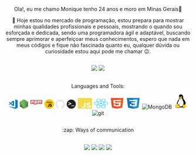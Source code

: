 <div align="center" >
<p>Ola!, eu me chamo Monique tenho 24 anos e moro em Minas Gerais👋</p>

🌱 Hoje estou no mercado de programação, estou prepara para mostrar minhas qualidades profissionais e pessoais, mostrando o quando sou esforçada e dedicada, sendo uma programadora ágil e adaptável, buscando sempre aprimorar e aperfeiçoar meus conhecimentos, espero que nada em meus códigos e fique não fascinada quanto eu, qualquer dúvida ou curiosidade estou aqui pode me chamar 😉. 
</div>

## 
<div align="center" >
<img  height="175em" src="https://github-readme-stats.vercel.app/api?username=monique282&show_icons=true&theme=omni&include_all_commits=true&count_private=true"/>
<img  height="175em" src="https://github-readme-stats.vercel.app/api/top-langs/?username=monique282&layout=compact&langs_count=16&theme=omni"/>
</div>

## 
<p align="center" >Languages and Tools:</p>
<div style="display: inline_block"  align="center" >
  <img  alt="Visual Studio Code" width="26px" src="https://raw.githubusercontent.com/DarlanSchwartz/DarlanSchwartz/main/Github%20readme%20images/visual-studio-code.png" />
  <img  alt="Node.js" width="26px" src="https://raw.githubusercontent.com/DarlanSchwartz/DarlanSchwartz/main/Github%20readme%20images/nodejs.png" />
<img  alt="NPM" height="36px" src="https://raw.githubusercontent.com/DarlanSchwartz/DarlanSchwartz/main/Github%20readme%20images/npm.png" />
  <img  alt="Express.js" height="26px" src="https://raw.githubusercontent.com/DarlanSchwartz/DarlanSchwartz/main/Github%20readme%20images/express-js.png" />
  <img  alt="GitHub" width="26px" src="https://raw.githubusercontent.com/DarlanSchwartz/DarlanSchwartz/main/Github%20readme%20images/github.png" />
<img  alt="Terminal" width="26px" src="https://raw.githubusercontent.com/DarlanSchwartz/DarlanSchwartz/main/Github%20readme%20images/terminal.png" />
  <img  alt="Rafa-Js" height="30" width="40" src="https://raw.githubusercontent.com/devicons/devicon/master/icons/javascript/javascript-plain.svg">
  <img  alt="Rafa-React" height="30" width="40" src="https://raw.githubusercontent.com/devicons/devicon/master/icons/react/react-original.svg">
  <img  alt="Rafa-HTML" height="30" width="40" src="https://raw.githubusercontent.com/devicons/devicon/master/icons/html5/html5-original.svg">
  <img  alt="Rafa-CSS" height="30" width="40" src="https://raw.githubusercontent.com/devicons/devicon/master/icons/css3/css3-original.svg">
  <img src="https://cdn.jsdelivr.net/gh/devicons/devicon/icons/mongodb/mongodb-original-wordmark.svg" alt="MongoDB" width="45" height="45" title="MongoDB"/>
  <img src="https://raw.githubusercontent.com/devicons/devicon/master/icons/linux/linux-original.svg" alt="linux" width="40" height="40" title="Linux"/>
  <img src="https://www.vectorlogo.zone/logos/git-scm/git-scm-icon.svg" alt="git" width="35" height="35" title="Git"/>
</div>

##
 <p align="center">  :zap: Ways of communication</p>
  <br/>
<div align="center">
 <a href="https://discord.gg/wagxzStdcR" target="_blank"><img src="https://img.shields.io/badge/Discord-7289DA?style=for-the-badge&logo=discord&logoColor=white" target="_blank"></a> 
  <a href="https://www.instagram.com/monique_tututi/" target="_blank"><img src="https://img.shields.io/badge/-Instagram-%23E4405F?style=for-the-badge&logo=instagram&logoColor=white" target="_blank"></a>
  <a href = "mailto:moniquejp16@gmail.com"><img src="https://img.shields.io/badge/-Gmail-%23333?style=for-the-badge&logo=gmail&logoColor=white" target="_blank"></a>
  <a href="[https://www.linkedin.com/in/monique-souza-19081b284/](https://www.linkedin.com/in/monique-souza-marques/)" target="_blank"><img src="https://img.shields.io/badge/-LinkedIn-%230077B5?style=for-the-badge&logo=linkedin&logoColor=white" target="_blank"></a>
</div>

